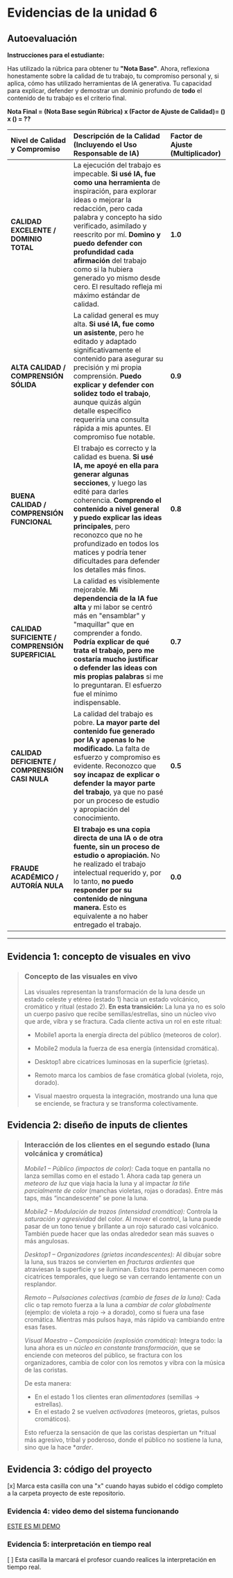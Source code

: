 # Evidencias de la unidad 6

## **Autoevaluación**

**Instrucciones para el estudiante:**

Has utilizado la rúbrica para obtener tu **"Nota Base"**. Ahora, reflexiona honestamente sobre la calidad de tu trabajo, tu compromiso personal y, si aplica, cómo has utilizado herramientas de IA generativa. Tu capacidad para explicar, defender y demostrar un dominio profundo de **todo** el contenido de tu trabajo es el criterio final.

**Nota Final = (Nota Base según Rúbrica) x (Factor de Ajuste de Calidad)= () x () = ??**

| Nivel de Calidad y Compromiso | Descripción de la Calidad (Incluyendo el Uso Responsable de IA) | Factor de Ajuste (Multiplicador) |
| :--- | :--- | :--- |
| **CALIDAD EXCELENTE / DOMINIO TOTAL** | La ejecución del trabajo es impecable. **Si usé IA, fue como una herramienta** de inspiración, para explorar ideas o mejorar la redacción, pero cada palabra y concepto ha sido verificado, asimilado y reescrito por mí. **Domino y puedo defender con profundidad cada afirmación** del trabajo como si la hubiera generado yo mismo desde cero. El resultado refleja mi máximo estándar de calidad. | **1.0** |
| **ALTA CALIDAD / COMPRENSIÓN SÓLIDA** | La calidad general es muy alta. **Si usé IA, fue como un asistente**, pero he editado y adaptado significativamente el contenido para asegurar su precisión y mi propia comprensión. **Puedo explicar y defender con solidez todo el trabajo**, aunque quizás algún detalle específico requeriría una consulta rápida a mis apuntes. El compromiso fue notable. | **0.9** |
| **BUENA CALIDAD / COMPRENSIÓN FUNCIONAL** | El trabajo es correcto y la calidad es buena. **Si usé IA, me apoyé en ella para generar algunas secciones**, y luego las edité para darles coherencia. **Comprendo el contenido a nivel general y puedo explicar las ideas principales**, pero reconozco que no he profundizado en todos los matices y podría tener dificultades para defender los detalles más finos. | **0.8** |
| **CALIDAD SUFICIENTE / COMPRENSIÓN SUPERFICIAL** | La calidad es visiblemente mejorable. **Mi dependencia de la IA fue alta** y mi labor se centró más en "ensamblar" y "maquillar" que en comprender a fondo. **Podría explicar de qué trata el trabajo, pero me costaría mucho justificar o defender las ideas con mis propias palabras** si me lo preguntaran. El esfuerzo fue el mínimo indispensable. | **0.7** |
| **CALIDAD DEFICIENTE / COMPRENSIÓN CASI NULA** | La calidad del trabajo es pobre. **La mayor parte del contenido fue generado por IA y apenas lo he modificado.** La falta de esfuerzo y compromiso es evidente. Reconozco que **soy incapaz de explicar o defender la mayor parte del trabajo**, ya que no pasé por un proceso de estudio y apropiación del conocimiento. | **0.5** |
| **FRAUDE ACADÉMICO / AUTORÍA NULA** | **El trabajo es una copia directa de una IA o de otra fuente, sin un proceso de estudio o apropiación.** No he realizado el trabajo intelectual requerido y, por lo tanto, **no puedo responder por su contenido de ninguna manera.** Esto es equivalente a no haber entregado el trabajo. | **0.0** |

---
  

## Evidencia 1: concepto de visuales en vivo
> ### Concepto de las visuales en vivo
>  Las visuales representan la transformación de la luna desde un estado celeste y etéreo (estado 1) hacia un estado volcánico, cromático y ritual (estado 2).
> **En esta transición:**
> La luna ya no es solo un cuerpo pasivo que recibe semillas/estrellas, sino un núcleo vivo que arde, vibra y se fractura.
> Cada cliente activa un rol en este ritual:
>
> - Mobile1 aporta la energía directa del público (meteoros de color).
>
> - Mobile2 modula la fuerza de esa energía (intensidad cromática).
>
> - Desktop1 abre cicatrices luminosas en la superficie (grietas).
>
> - Remoto marca los cambios de fase cromática global (violeta, rojo, dorado).
>
> - Visual maestro orquesta la integración, mostrando una luna que se enciende, se fractura y se transforma colectivamente.


## Evidencia 2: diseño de inputs de clientes
> ### Interacción de los clientes en el segundo estado (luna volcánica y cromática)
>
> *Mobile1 – Público (impactos de color):*
> Cada toque en pantalla no lanza semillas como en el estado 1. Ahora cada tap genera un *meteoro de luz* que viaja hacia la luna y al impactar *la tiñe parcialmente de color* (manchas violetas, rojas o doradas).
> Entre más taps, más “incandescente” se pone la luna.
>
> *Mobile2 – Modulación de trazos (intensidad cromática):*
> Controla la *saturación y agresividad* del color. Al mover el control, la luna puede pasar de un tono tenue y brillante a un rojo saturado casi volcánico.
> También puede hacer que las ondas alrededor sean más suaves o más angulosas.
>
> *Desktop1 – Organizadores (grietas incandescentes):*
> Al dibujar sobre la luna, sus trazos se convierten en *fracturas ardientes* que atraviesan la superficie y se iluminan.
> Estos trazos permanecen como cicatrices temporales, que luego se van cerrando lentamente con un resplandor.
>
> *Remoto – Pulsaciones colectivas (cambio de fases de la luna):*
> Cada clic o tap remoto fuerza a la luna a *cambiar de color globalmente* (ejemplo: de violeta a rojo → a dorado), como si fuera una fase cromática.
> Mientras más pulsos haya, más rápido va cambiando entre esas fases.
>
> *Visual Maestro – Composición (explosión cromática):*
> Integra todo: la luna ahora es un *núcleo en constante transformación*, que se enciende con meteoros del público, se fractura con los organizadores, cambia de color con los remotos y vibra con la música de las coristas.
> 
> De esta manera:
>
>* En el estado 1 los clientes eran *alimentadores* (semillas → estrellas).
>* En el estado 2 se vuelven *activadores* (meteoros, grietas, pulsos cromáticos).
>
> Esto refuerza la sensación de que las coristas despiertan un *ritual más agresivo, tribal y poderoso, donde el público no sostiene la luna, sino que la hace **arder*.

## Evidencia 3: código del proyecto

[x] Marca esta casilla con una "x" cuando hayas subido el código completo a la carpeta proyecto 
de este repositorio.

### Evidencia 4: video demo del sistema funcionando

[ESTE ES MI DEMO](https://youtu.be/NyGv6PRt4rI)


### Evidencia 5: interpretación en tiempo real


[ ] Esta casilla la marcará el profesor cuando realices la interpretación en tiempo real.
